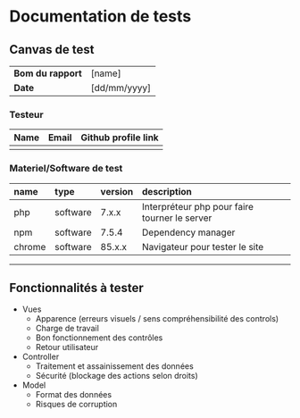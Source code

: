 # Documentation de tests

## Canvas de test

|                    |              |
| ------------------ | ------------ |
| **Bom du rapport** | [name]       |
| **Date**           | [dd/mm/yyyy] |

### Testeur

| Name | Email | Github profile link |
| ---- | ----- | ------------------- |
|      |       |                     |

### Materiel/Software de test

| name   | type     | version | description                                   |
| :----- | :------- | :------ | :-------------------------------------------- |
| php    | software | 7.x.x   | Interpréteur php pour faire tourner le server |
| npm    | software | 7.5.4   | Dependency manager                            |
| chrome | software | 85.x.x  | Navigateur pour tester le site                |

---

## Fonctionnalités à tester

-   Vues
    -   Apparence (erreurs visuels / sens compréhensibilité des controls)
    -   Charge de travail
    -   Bon fonctionnement des contrôles
    -   Retour utilisateur
-   Controller
    -   Traitement et assainissement des données
    -   Sécurité (blockage des actions selon droits)
-   Model
    -   Format des données
    -   Risques de corruption
